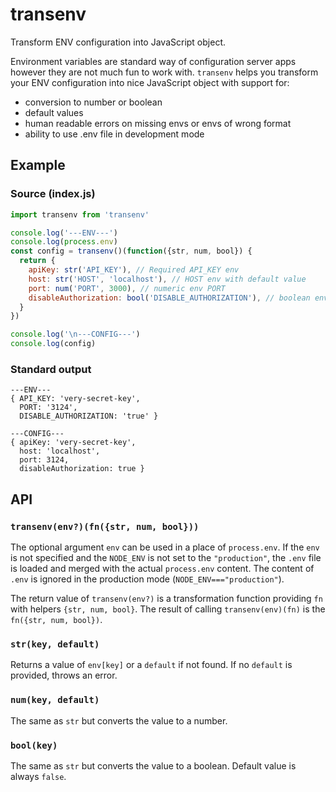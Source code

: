 # transenv
Transform ENV configuration into JavaScript object.

Environment variables are standard way of configuration server apps however they are not much fun to work with. `transenv` helps you transform your ENV configuration into nice JavaScript object with support for:
* conversion to number or boolean
* default values
* human readable errors on missing envs or envs of wrong format
* ability to use .env file in development mode

## Example

### Source (index.js)

```js
import transenv from 'transenv'

console.log('---ENV---')
console.log(process.env)
const config = transenv()(function({str, num, bool}) {
  return {
    apiKey: str('API_KEY'), // Required API_KEY env
    host: str('HOST', 'localhost'), // HOST env with default value
    port: num('PORT', 3000), // numeric env PORT
    disableAuthorization: bool('DISABLE_AUTHORIZATION'), // boolean env
  }
})

console.log('\n---CONFIG---')
console.log(config)
```
### Standard output
```
---ENV---
{ API_KEY: 'very-secret-key',
  PORT: '3124',
  DISABLE_AUTHORIZATION: 'true' }
  
---CONFIG---
{ apiKey: 'very-secret-key',
  host: 'localhost',
  port: 3124,
  disableAuthorization: true }
```

## API

### `transenv(env?)(fn({str, num, bool}))`
The optional argument `env` can be used in a place of `process.env`. If the `env` is not specified and the `NODE_ENV` is not set to the `"production"`, the `.env` file is loaded and merged with the actual `process.env` content. The content of `.env` is ignored in the production mode (`NODE_ENV==="production"`).

The return value of `transenv(env?)` is a transformation function providing `fn` with helpers `{str, num, bool}`. The result of calling `transenv(env)(fn)` is the `fn({str, num, bool})`.

### `str(key, default)`
Returns a value of `env[key]` or a `default` if not found. If no `default` is provided, throws an error.

### `num(key, default)`
The same as `str` but converts the value to a number.

### `bool(key)`
The same as `str` but converts the value to a boolean. Default value is always `false`.

